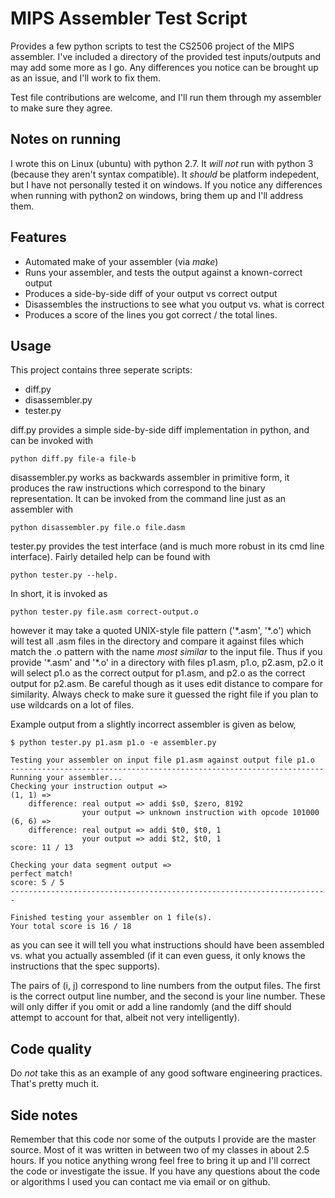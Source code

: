 MIPS Assembler Test Script
==========

Provides a few python scripts to test the CS2506 project of the MIPS assembler.
I've included a directory of the provided test inputs/outputs and may add some
more as I go. Any differences you notice can be brought up as an issue, and I'll
work to fix them.

Test file contributions are welcome, and I'll run them through my assembler
to make sure they agree.

Notes on running
----
I wrote this on Linux (ubuntu) with python 2.7. It *will not* run with python 3 (because
they aren't syntax compatible). It *should* be
platform indepedent, but I have not personally tested it on windows. If you notice any differences
when running with python2 on windows, bring them up and I'll address them.

Features
------
 - Automated make of your assembler (via *make*)
 - Runs your assembler, and tests the output against a known-correct output
 - Produces a side-by-side diff of your output vs correct output
 - Disassembles the instructions to see what you output vs. what is correct
 - Produces a score of the lines you got correct / the total lines.
 
Usage
-----
This project contains three seperate scripts:
 - diff.py
 - disassembler.py
 - tester.py
 
diff.py provides a simple side-by-side diff implementation in python, and can be invoked with

    python diff.py file-a file-b

disassembler.py works as backwards assembler in primitive form, it produces the raw instructions
which correspond to the binary representation. It can be invoked from the command line just as an 
assembler with

    python disassembler.py file.o file.dasm

tester.py provides the test interface (and is much more robust in its cmd line interface).
Fairly detailed help can be found with 
    
    python tester.py --help.
    
In short, it is invoked as

    python tester.py file.asm correct-output.o
    
however it may take a quoted UNIX-style file pattern ('\*.asm', '\*.o') which will test all .asm files in
the directory and compare it against files which match the .o pattern with the name *most similar* to the input
file. Thus if you provide '\*.asm' and '\*.o' in a directory with files p1.asm, p1.o, p2.asm, p2.o it will select
p1.o as the correct output for p1.asm, and p2.o as the correct output for p2.asm. Be careful though as it
uses edit distance to compare for similarity. Always check to make sure it guessed the right file if you
plan to use wildcards on a lot of files.

Example output from a slightly incorrect assembler is given as below,

    $ python tester.py p1.asm p1.o -e assembler.py
    
    Testing your assembler on input file p1.asm against output file p1.o
    ----------------------------------------------------------------------
    Running your assembler...
    Checking your instruction output =>
    (1, 1) => 
	    difference: real output => addi $s0, $zero, 8192
                    your output => unknown instruction with opcode 101000
    (6, 6) => 
	    difference: real output => addi $t0, $t0, 1
                    your output => addi $t2, $t0, 1
    score: 11 / 13
    
    Checking your data segment output =>
    perfect match!
    score: 5 / 5
    -----------------------------------------------------------------------

    Finished testing your assembler on 1 file(s).
    Your total score is 16 / 18

  
as you can see it will tell you what instructions should have been assembled vs. what you actually
assembled (if it can even guess, it only knows the instructions that the spec supports).

The pairs of (i, j) correspond to line numbers from the output files. The first is the correct output line
number, and the second is your line number. These will only differ if you omit or add a line randomly (and
the diff should attempt to account for that, albeit not very intelligently).

Code quality
----
Do *not* take this as an example of any good software engineering practices.
That's pretty much it.


Side notes
--------

Remember that this code nor some of the outputs I provide are the master source. Most of it was written
in between two of my classes in about 2.5 hours. If you notice anything wrong feel free to bring it up and I'll
correct the code or investigate the issue. If you have any questions about the code or algorithms I used
you can contact me via email or on github.
